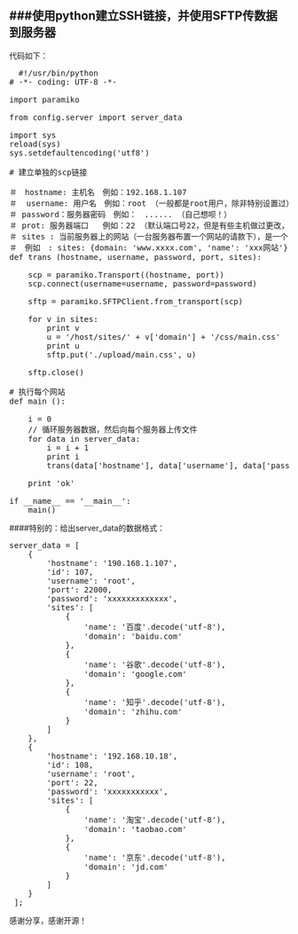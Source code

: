###使用python建立SSH链接，并使用SFTP传数据到服务器
----
代码如下：
<pre>
  #!/usr/bin/python
# -*- coding: UTF-8 -*-

import paramiko

from config.server import server_data

import sys
reload(sys)
sys.setdefaultencoding('utf8')

# 建立单独的scp链接

＃　hostname: 主机名　例如：192.168.1.107
＃  username: 用户名　例如：root （一般都是root用户，除非特别设置过）
＃ password：服务器密码　例如：　...... （自己想呗！）
＃ prot: 服务器端口   例如：22 （默认端口号22，但是有些主机做过更改，具体需要看情况）
＃ sites : 当前服务器上的网站（一台服务器布置一个网站的请款下），是一个json数据集，
＃　例如　: sites: {domain: 'www.xxxx.com', 'name': 'xxx网站'}
def trans (hostname, username, password, port, sites):
    
    scp = paramiko.Transport((hostname, port))
    scp.connect(username=username, password=password)

    sftp = paramiko.SFTPClient.from_transport(scp)

    for v in sites:
        print v
        u = '/host/sites/' + v['domain'] + '/css/main.css'
        print u
        sftp.put('./upload/main.css', u)

    sftp.close()

# 执行每个网站
def main ():

    i = 0    
    // 循环服务器数据，然后向每个服务器上传文件
    for data in server_data:
        i = i + 1
        print i
        trans(data['hostname'], data['username'], data['password'], data['port'], data['sites'])
    
    print 'ok'

if __name__ == '__main__':
    main()
</pre>

####特别的：给出server_data的数据格式：

<pre>
server_data = [
    {
        'hostname': '190.168.1.107',
        'id': 107,
        'username': 'root',
        'port': 22000,
        'password': 'xxxxxxxxxxxxx',
        'sites': [
            {
                'name': '百度'.decode('utf-8'),
                'domain': 'baidu.com'
            },
            {
                'name': '谷歌'.decode('utf-8'),
                'domain': 'google.com'
            },
            {
                'name': '知乎'.decode('utf-8'),
                'domain': 'zhihu.com'
            }
        ]
    },
    {
        'hostname': '192.168.10.18',
        'id': 108,
        'username': 'root',
        'port': 22,
        'password': 'xxxxxxxxxxx',
        'sites': [
            {
                'name': '淘宝'.decode('utf-8'),
                'domain': 'taobao.com'
            },
            {
                'name': '京东'.decode('utf-8'),
                'domain': 'jd.com'
            }
        ]
    }
 ];
</pre>


感谢分享，感谢开源！
